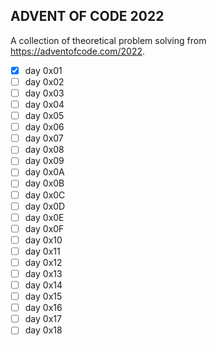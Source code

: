 ## ADVENT OF CODE 2022

A collection of theoretical problem solving from https://adventofcode.com/2022.

- [x] day 0x01
- [ ] day 0x02
- [ ] day 0x03
- [ ] day 0x04
- [ ] day 0x05
- [ ] day 0x06
- [ ] day 0x07
- [ ] day 0x08
- [ ] day 0x09
- [ ] day 0x0A
- [ ] day 0x0B
- [ ] day 0x0C
- [ ] day 0x0D
- [ ] day 0x0E
- [ ] day 0x0F
- [ ] day 0x10
- [ ] day 0x11
- [ ] day 0x12
- [ ] day 0x13
- [ ] day 0x14
- [ ] day 0x15
- [ ] day 0x16
- [ ] day 0x17
- [ ] day 0x18
